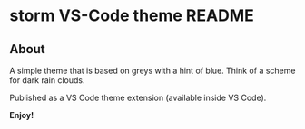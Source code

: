 # storm VS-Code theme README

## About

A simple theme that is based on greys with a hint of blue. Think of a scheme for dark rain clouds.

Published as a VS Code theme extension (available inside VS Code).

**Enjoy!**
